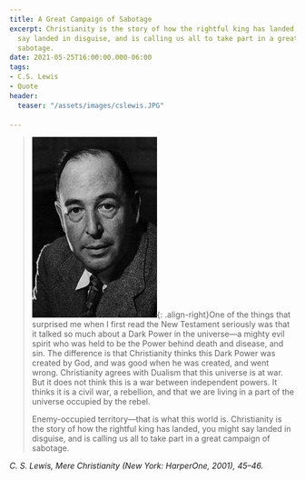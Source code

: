 ```yaml
---
title: A Great Campaign of Sabotage
excerpt: Christianity is the story of how the rightful king has landed, you might
  say landed in disguise, and is calling us all to take part in a great campaign of
  sabotage.
date: 2021-05-25T16:00:00.000-06:00
tags:
- C.S. Lewis
- Quote
header:
  teaser: "/assets/images/cslewis.JPG"

---
```

> ![](/assets/images/cslewis.JPG){: .align-right}One of the things that surprised me when I first read the New Testament seriously was that it talked so much about a Dark Power in the universe—a mighty evil spirit who was held to be the Power behind death and disease, and sin. The difference is that Christianity thinks this Dark Power was created by God, and was good when he was created, and went wrong. Christianity agrees with Dualism that this universe is at war. But it does not think this is a war between independent powers. It thinks it is a civil war, a rebellion, and that we are living in a part of the universe occupied by the rebel.
>
> Enemy-occupied territory—that is what this world is. Christianity is the story of how the rightful king has landed, you might say landed in disguise, and is calling us all to take part in a great campaign of sabotage.
> 
>
<cite>C. S. Lewis, _Mere Christianity_ (New York: HarperOne, 2001), 45–46.</cite>